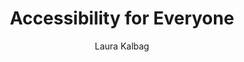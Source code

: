 ---
title: "Accessibility for Everyone"
subtitle: ""
description: ""
layout: book
author: Laura Kalbag
started: 2020-12-05
read: 2020-12-06
status: read
rating: 4
color: 
cover: 
pages: 166
progress: 0
link: 
---
